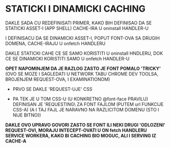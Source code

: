 # STATICKI I DINAMICKI CACHING

DAKLE SADA CU REDEFINISATI PRIMER, KAKO BIH DEFINISAO DA SE STATICKI ASSET-I (APP SHELL) CACHE-IRA U oninstall HANDLER-U

I DEFINISACU DA SE DINAMICKI ASSET-I, POPUT FONT-OVA SA DRUGIH DOMENA, CACHE-IRAJU U onfetch HANDLERU

DAKLE STATICKI CAHE CE SE SAMO KORISTITI U oninstall HNDLERU, DOK CE SE DINAMICKI KORISTITI SAMO U onfetch HANDLER-U

**OPET NAPOMINJEM DA JE RAZLOG ZASTO JE FONT POMALO 'TRICKY'** (OVO SE MOZE I SAGLEDATI U NETWORK TABU CHROME DEV TOOLSA, BROJENJEM REQUEST-OVA, I EXAMINATIONOM)

- PRVO SE DAKLE 'REQUEST-UJE' CSS

- PA TEK JE U TOM CSS-U (U KONKRETNO @font-face PRAVILU) DEFINISAN JE 'REQUESTING\ ZA FONT FAJLOM (PUTEM url FUNKCIJE CSS-A) (A I TAJ FAJL JE NARAVNO NA RAZLICITOM DOMENU (STO I NIJE BITNO))

**DAKLE OVO UPRAVO GOVORI ZASTO SE FONT ILI NEKI DRUGI 'ODLOZENI' REQUEST-OVI, MORAJU INTECEPT-OVATI U ON fetch HANDLERU SERVICE WORKERA, KAKO BI CACHING BIO MOGUC, ALI I SERVING IZ CACHE-A**

